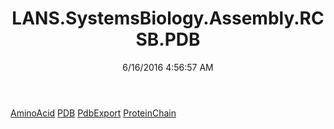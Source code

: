 ﻿---
title: LANS.SystemsBiology.Assembly.RCSB.PDB
date: 6/16/2016 4:56:57 AM
---

[AminoAcid](T-LANS.SystemsBiology.Assembly.RCSB.PDB.AminoAcid.html)
[PDB](T-LANS.SystemsBiology.Assembly.RCSB.PDB.PDB.html)
[PdbExport](T-LANS.SystemsBiology.Assembly.RCSB.PDB.PdbExport.html)
[ProteinChain](T-LANS.SystemsBiology.Assembly.RCSB.PDB.ProteinChain.html)

